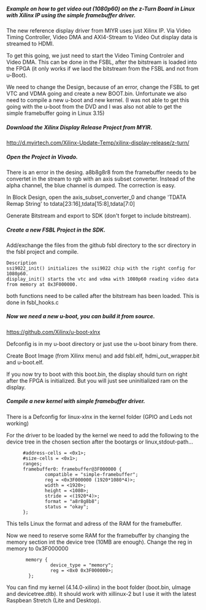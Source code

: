 ##### Example on how to get video out (1080p60) on the z-Turn Board in Linux with Xilinx IP using the simple framebuffer driver.

The new reference display driver from MIYR uses just Xilinx IP. Via Video Timing Controller, Video DMA and AXI4-Stream to Video Out display data is streamed to HDMI.

To get this going, we just need to start the Video Timing Controler and Video DMA. This can be done in the FSBL, after the bitstream is loaded into the FPGA (it only works if we laod the bitstream from the FSBL and not from u-Boot).

We need to change the Design, because of an error, change the FSBL to get VTC and VDMA going and create a new BOOT.bin. Unfortunate we also need to compile a new u-boot and new kernel. (I was not able to get this going with the u-boot from the DVD and I was also not able to get the simple framebuffer going in Linux 3.15)

##### Download the Xilinx Display Release Project from MYIR.

http://d.myirtech.com/Xilinx-Update-Temp/xilinx-display-release/z-turn/

##### Open the Project in Vivado.
There is an error in the desing. a8b8g8r8 from the framebuffer needs to be convertet in the stream to rgb with an axis subset converter. Instead of the alpha channel, the blue channel is dumped. The correction is easy.

In Block Design, open the axis_subset_converter_0 and change 'TDATA Remap String' to tdata[23:16],tdata[15:8],tdata[7:0]

Generate Bitstream and export to SDK (don't forget to include bitstream).

##### Create a new FSBL Project in the SDK.

Add/exchange the files from the github fsbl directory to the scr directory in the fsbl project and compile.

	Description
	ssi9022_init() initializes the ssi9022 chip with the right config for 1080p60.
	display_init() starts the vtc and vdma with 1080p60 reading video data from memory at 0x3F000000.

both functions need to be called after the bitstream has been loaded. This is done in fsbl_hooks.c
  
##### Now we need a new u-boot, you can build it from source.
https://github.com/Xilinx/u-boot-xlnx

Defconfig is in my u-boot directory or just use the u-boot binary from there.

Create Boot Image (from Xilinx menu) and add fsbl.elf, hdmi_out_wrapper.bit and u-boot.elf.

If you now try to boot with this boot.bin, the display should turn on right after the FPGA is initialized.
But you will just see uninitialized ram on the display.

##### Compile a new kernel with simple framebuffer driver.

There is a Defconfig for linux-xlnx in the kernel folder (GPIO and Leds not working)

For the driver to be loaded by the kernel we need to add the following to the device tree in the chosen section after the bootargs or linux,stdout-path...

```
      #address-cells = <0x1>;
      #size-cells = <0x1>;
      ranges;
      framebuffer0: framebuffer@3F000000 {
              compatible = "simple-framebuffer";
              reg = <0x3F000000 (1920*1080*4)>;
              width = <1920>;
              height = <1080>;
              stride = <(1920*4)>;
              format = "a8r8g8b8";
              status = "okay";
      };
```
This tells Linux the format and adress of the RAM for the framebuffer.

Now we need to reserve some RAM for the framebuffer by changing the memory section int the device tree (10MB are enough).
Change the reg in memory to 0x3F000000
```
       memory {
                device_type = "memory";
                reg = <0x0 0x3F000000>;
        };
```

You can find my kernel (4.14.0-xilinx) in the boot folder (boot.bin, uImage and devicetree.dtb).
It should work with xillinux-2 but I use it with the latest Raspbean Stretch (Lite and Desktop).
  
